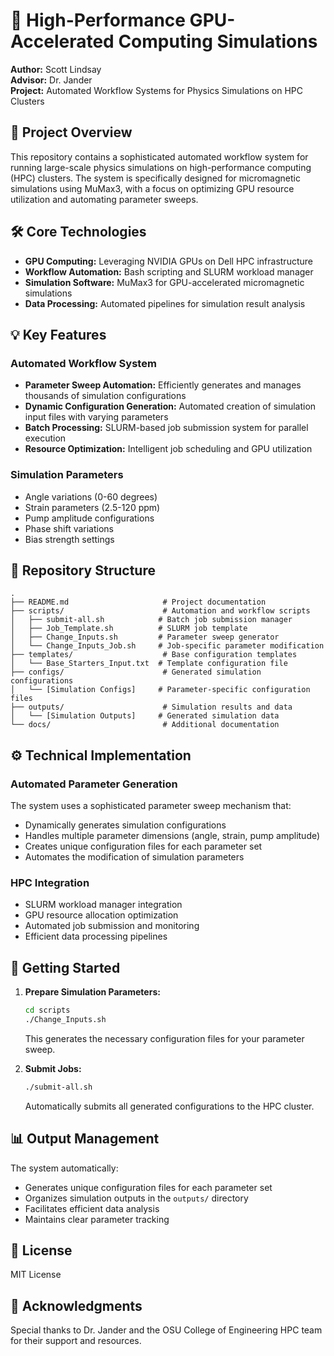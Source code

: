 # 🚀 High-Performance GPU-Accelerated Computing Simulations

**Author:** Scott Lindsay  
**Advisor:** Dr. Jander  
**Project:** Automated Workflow Systems for Physics Simulations on HPC Clusters

## 🧠 Project Overview

This repository contains a sophisticated automated workflow system for running large-scale physics simulations on high-performance computing (HPC) clusters. The system is specifically designed for micromagnetic simulations using MuMax3, with a focus on optimizing GPU resource utilization and automating parameter sweeps.

## 🛠 Core Technologies

- **GPU Computing:** Leveraging NVIDIA GPUs on Dell HPC infrastructure
- **Workflow Automation:** Bash scripting and SLURM workload manager
- **Simulation Software:** MuMax3 for GPU-accelerated micromagnetic simulations
- **Data Processing:** Automated pipelines for simulation result analysis

## 💡 Key Features

### Automated Workflow System
- **Parameter Sweep Automation:** Efficiently generates and manages thousands of simulation configurations
- **Dynamic Configuration Generation:** Automated creation of simulation input files with varying parameters
- **Batch Processing:** SLURM-based job submission system for parallel execution
- **Resource Optimization:** Intelligent job scheduling and GPU utilization

### Simulation Parameters
- Angle variations (0-60 degrees)
- Strain parameters (2.5-120 ppm)
- Pump amplitude configurations
- Phase shift variations
- Bias strength settings

## 📁 Repository Structure

```
.
├── README.md                     # Project documentation
├── scripts/                      # Automation and workflow scripts
│   ├── submit-all.sh            # Batch job submission manager
│   ├── Job_Template.sh          # SLURM job template
│   ├── Change_Inputs.sh         # Parameter sweep generator
│   └── Change_Inputs_Job.sh     # Job-specific parameter modification
├── templates/                    # Base configuration templates
│   └── Base_Starters_Input.txt  # Template configuration file
├── configs/                      # Generated simulation configurations
│   └── [Simulation Configs]     # Parameter-specific configuration files
├── outputs/                      # Simulation results and data
│   └── [Simulation Outputs]     # Generated simulation data
└── docs/                         # Additional documentation
```

## ⚙️ Technical Implementation

### Automated Parameter Generation
The system uses a sophisticated parameter sweep mechanism that:
- Dynamically generates simulation configurations
- Handles multiple parameter dimensions (angle, strain, pump amplitude)
- Creates unique configuration files for each parameter set
- Automates the modification of simulation parameters

### HPC Integration
- SLURM workload manager integration
- GPU resource allocation optimization
- Automated job submission and monitoring
- Efficient data processing pipelines

## 🚀 Getting Started

1. **Prepare Simulation Parameters:**
   ```bash
   cd scripts
   ./Change_Inputs.sh
   ```
   This generates the necessary configuration files for your parameter sweep.

2. **Submit Jobs:**
   ```bash
   ./submit-all.sh
   ```
   Automatically submits all generated configurations to the HPC cluster.

## 📊 Output Management

The system automatically:
- Generates unique configuration files for each parameter set
- Organizes simulation outputs in the `outputs/` directory
- Facilitates efficient data analysis
- Maintains clear parameter tracking

## 📜 License

MIT License

## 🙏 Acknowledgments

Special thanks to Dr. Jander and the OSU College of Engineering HPC team for their support and resources. 